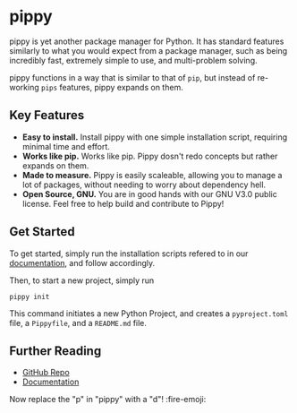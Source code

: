 # pippy

pippy is yet another package manager for Python. It has standard features similarly to what you would expect from a package manager, such as being incredibly fast, extremely simple to use, and multi-problem solving.

pippy functions in a way that is similar to that of `pip`, but instead of re-working `pips` features, pippy expands on them. 

## Key Features

- **Easy to install.** Install pippy with one simple installation script, requiring minimal time and effort.
- **Works like pip.** Works like pip. Pippy dosn't redo concepts but rather expands on them.
- **Made to measure.** Pippy is easily scaleable, allowing you to manage a lot of packages, without needing to worry about dependency hell.
- **Open Source, GNU.** You are in good hands with our GNU V3.0 public license. Feel free to help build and contribute to Pippy!

## Get Started

To get started, simply run the installation scripts refered to in our [documentation](https://skrillx13.github.io/pippy/getting-started/installation/), and follow accordingly.

Then, to start a new project, simply run

``` console
pippy init
```

This command initiates a new Python Project, and creates a `pyproject.toml` file, a `Pippyfile`, and a `README.md` file.

## Further Reading

- [GitHub Repo](https://github.com/Skrillx13/pippy)
- [Documentation](https://skrillx13.github.io/pippy/)

Now replace the "p" in "pippy" with a "d"! :fire-emoji: